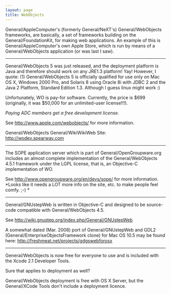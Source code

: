 ```yaml
---
layout: page
title: WebObjects
---
```




General/AppleComputer's (formerly General/NeXT's) General/WebObjects frameworks, are basically, a set of frameworks building on the General/FoundationKit, for making web applications. An example of this is General/AppleComputer's own Apple Store, which is run by means of a General/WebObjects application (or was last I saw).

----

General/WebObjects 5 was just released, and the deployment platform is Java and therefore should work on any JRE1.3 platform! Yay! However, I quote:
(1) General/WebObjects 5 is officially qualified for use only on Mac OS X, Windows 2000 Pro, and Solaris 8 using Oracle 8i with JDBC 2 and the Java 2 Platform, Standard Edition 1.3. 
Although I guess linux might work :)

Unfortunately, WO is pay-for software. Currently, the price is $699 (originally, it was $50,000 for an unlimited-user license!!!).

*Paying ADC members get a free development license.*

See http://www.apple.com/webobjects/ for more information.

General/WebObjects General/WikiWikiWeb Site: http://wodev.spearway.com

----

The SOPE application server which is part of General/OpenGroupware.org includes an almost complete implementation of the General/WebObjects 4.5.1 framework under the LGPL license, that is, an Objective-C implementation of WO.

See http://www.opengroupware.org/en/devs/sope/ for more information.  *Looks like it needs a LOT more info on the site, etc. to make people feel comfy. ;-) *

----

General/GNUstepWeb is written in Objective-C and designed to be source-code compatible with General/WebObjects 4.5.

See http://wiki.gnustep.org/index.php/General/GNUstepWeb

A somewhat dated (Mar. 2008) port of General/GNUstepWeb and GDL2 (General/EnterpriseObjectsFramework clone) for Mac OS 10.5 may be found here:  http://freshmeat.net/projects/gdgswebforosx

----

General/WebObjects is now free for everyone to use and is included with the Xcode 2.1 Developer Tools.

Sure that applies to deployment as well?

General/WebObjects deployment is free with OS X Server, but the General/XCode Tools don't include a deployment licence.
